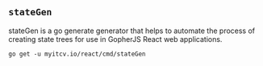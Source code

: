 <!-- __JSON: go list -json .
## `{{ filepathBase .Out.ImportPath}}`

{{.Out.Doc}}

```
go get -u {{.Out.ImportPath}}
```
-->
## `stateGen`

stateGen is a go generate generator that helps to automate the process of creating state trees for use in GopherJS React web applications.

```
go get -u myitcv.io/react/cmd/stateGen
```
<!-- END -->
